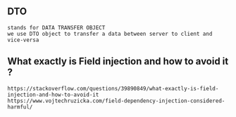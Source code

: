 ## DTO 
	stands for DATA TRANSFER OBJECT 
	we use DTO object to transfer a data between server to client and vice-versa
	
## What exactly is Field injection and how to avoid it ?
	https://stackoverflow.com/questions/39890849/what-exactly-is-field-injection-and-how-to-avoid-it
	https://www.vojtechruzicka.com/field-dependency-injection-considered-harmful/
